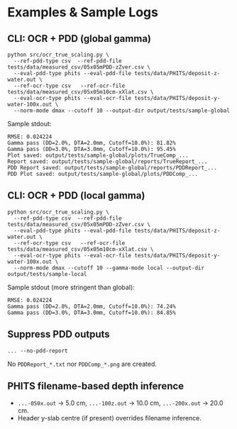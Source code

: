 # Examples & Sample Logs

## CLI: OCR + PDD (global gamma)
```
python src/ocr_true_scaling.py \
  --ref-pdd-type csv  --ref-pdd-file tests/data/measured_csv/05x05mPDD-zZver.csv \
  --eval-pdd-type phits --eval-pdd-file tests/data/PHITS/deposit-z-water.out \
  --ref-ocr-type csv   --ref-ocr-file tests/data/measured_csv/05x05m10cm-xXlat.csv \
  --eval-ocr-type phits --eval-ocr-file tests/data/PHITS/deposit-y-water-100x.out \
  --norm-mode dmax --cutoff 10 --output-dir output/tests/sample-global
```

Sample stdout:
```
RMSE: 0.024224
Gamma pass (DD=2.0%, DTA=2.0mm, Cutoff=10.0%): 81.82%
Gamma pass (DD=3.0%, DTA=3.0mm, Cutoff=10.0%): 95.45%
Plot saved: output/tests/sample-global/plots/TrueComp_...
Report saved: output/tests/sample-global/reports/TrueReport_...
PDD Report saved: output/tests/sample-global/reports/PDDReport_...
PDD Plot saved: output/tests/sample-global/plots/PDDComp_...
```

## CLI: OCR + PDD (local gamma)
```
python src/ocr_true_scaling.py \
  --ref-pdd-type csv  --ref-pdd-file tests/data/measured_csv/05x05mPDD-zZver.csv \
  --eval-pdd-type phits --eval-pdd-file tests/data/PHITS/deposit-z-water.out \
  --ref-ocr-type csv   --ref-ocr-file tests/data/measured_csv/05x05m10cm-xXlat.csv \
  --eval-ocr-type phits --eval-ocr-file tests/data/PHITS/deposit-y-water-100x.out \
  --norm-mode dmax --cutoff 10 --gamma-mode local --output-dir output/tests/sample-local
```

Sample stdout (more stringent than global):
```
RMSE: 0.024224
Gamma pass (DD=2.0%, DTA=2.0mm, Cutoff=10.0%): 74.24%
Gamma pass (DD=3.0%, DTA=3.0mm, Cutoff=10.0%): 84.85%
```

## Suppress PDD outputs
```
... --no-pdd-report
```
No `PDDReport_*.txt` nor `PDDComp_*.png` are created.

## PHITS filename-based depth inference
- `...-050x.out` → 5.0 cm, `...-100z.out` → 10.0 cm, `...-200x.out` → 20.0 cm.
- Header y-slab centre (if present) overrides filename inference.
